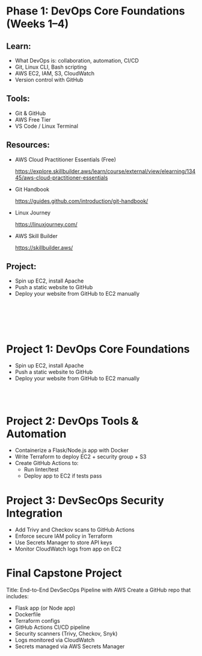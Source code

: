 # Phase 1: DevOps Core Foundations (Weeks 1–4)

## Learn:
- What DevOps is: collaboration, automation, CI/CD
- Git, Linux CLI, Bash scripting
- AWS EC2, IAM, S3, CloudWatch
- Version control with GitHub

## Tools:
- Git & GitHub
- AWS Free Tier
- VS Code / Linux Terminal


## Resources:

- AWS Cloud Practitioner Essentials (Free)

  https://explore.skillbuilder.aws/learn/course/external/view/elearning/13445/aws-cloud-practitioner-essentials

- Git Handbook

  https://guides.github.com/introduction/git-handbook/

- Linux Journey

  https://linuxjourney.com/

- AWS Skill Builder

  https://skillbuilder.aws/


## Project:

- Spin up EC2, install Apache
- Push a static website to GitHub
- Deploy your website from GitHub to EC2 manually



<br><br>
<br><br>




# Project 1: DevOps Core Foundations

- Spin up EC2, install Apache
- Push a static website to GitHub
- Deploy your website from GitHub to EC2 manually

<br><br>

# Project 2: DevOps Tools & Automation

- Containerize a Flask/Node.js app with Docker
- Write Terraform to deploy EC2 + security group + S3
- Create GitHub Actions to:
    - Run linter/test
    - Deploy app to EC2 if tests pass





# Project 3: DevSecOps Security Integration

- Add Trivy and Checkov scans to GitHub Actions
- Enforce secure IAM policy in Terraform
- Use Secrets Manager to store API keys
- Monitor CloudWatch logs from app on EC2



# Final Capstone Project
Title: End-to-End DevSecOps Pipeline with AWS
Create a GitHub repo that includes:

- Flask app (or Node app)
- Dockerfile
- Terraform configs
- GitHub Actions CI/CD pipeline
- Security scanners (Trivy, Checkov, Snyk)
- Logs monitored via CloudWatch
- Secrets managed via AWS Secrets Manager